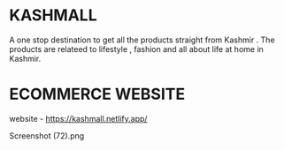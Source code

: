 # KASHMALL
A one stop destination to get all the products straight from Kashmir . The products are relateed to lifestyle , fashion and all about life at home in Kashmir. 
# ECOMMERCE WEBSITE
website - https://kashmall.netlify.app/

Screenshot (72).png
